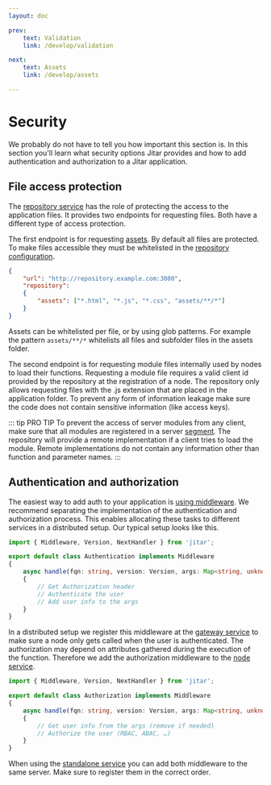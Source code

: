 ```yaml
---
layout: doc

prev:
    text: Validation
    link: /develop/validation

next:
    text: Assets
    link: /develop/assets

---
```


# Security

We probably do not have to tell you how important this section is. In this section you'll learn what security options Jitar provides and how to add authentication and authorization to a Jitar application.

## File access protection

The [repository service](../fundamentals/runtime-services.md#repository) has the role of protecting the access to the application files. It provides two endpoints for requesting files. Both have a different type of access protection.

The first endpoint is for requesting [assets](./assets). By default all files are protected. To make files accessible they must be whitelisted in the [repository configuration](../fundamentals/runtime-services.md#configuration-properties).

```json
{
    "url": "http://repository.example.com:3000",
    "repository":
    {
        "assets": ["*.html", "*.js", "*.css", "assets/**/*"]
    }
}
```

Assets can be whitelisted per file, or by using glob patterns. For example the pattern `assets/**/*` whitelists all files and subfolder files in the assets folder.

The second endpoint is for requesting module files internally used by nodes to load their functions. Requesting a module file requires a valid client id provided by the repository at the registration of a node. The repository only allows requesting files with the .js extension that are placed in the application folder. To prevent any form of information leakage make sure the code does not contain sensitive information (like access keys).

::: tip PRO TIP
To prevent the access of server modules from any client, make sure that all modules are registered in a server [segment](../fundamentals/overview#segments). The repository will provide a remote implementation if a client tries to load the module. Remote implementations do not contain any information other than function and parameter names.
:::

## Authentication and authorization

The easiest way to add auth to your application is [using middleware](./middleware). We recommend separating the implementation of the authentication and authorization process. This enables allocating these tasks to different services in a distributed setup. Our typical setup looks like this.

```ts
import { Middleware, Version, NextHandler } from 'jitar';

export default class Authentication implements Middleware
{
    async handle(fqn: string, version: Version, args: Map<string, unknown>, headers: Map<string, string>, next: NextHandler): Promise<unknown>
    {
        // Get Authorization header
        // Authenticate the user
        // Add user info to the args
    }
}
```

In a distributed setup we register this middleware at the [gateway service](../fundamentals/runtime-services.md#gateway) to make sure a node only gets called when the user is authenticated. The authorization may depend on attributes gathered during the execution of the function. Therefore we add the authorization middleware to the [node service](../fundamentals/runtime-services#node).

```ts
import { Middleware, Version, NextHandler } from 'jitar';

export default class Authorization implements Middleware
{
    async handle(fqn: string, version: Version, args: Map<string, unknown>, headers: Map<string, string>, next: NextHandler): Promise<unknown>
    {
        // Get user info from the args (remove if needed)
        // Authorize the user (RBAC, ABAC, …)
    }
}
```

When using the [standalone service](../fundamentals/runtime-services#standalone) you can add both middleware to the same server. Make sure to register them in the correct order.
